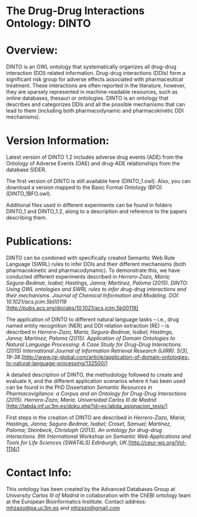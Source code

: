 # The Drug-Drug Interactions Ontology: DINTO
# Overview: #
DINTO is an OWL ontology that systematically organizes all drug-drug interaction (DDI) related information.
Drug-drug interactions (DDIs) form a significant risk group for adverse effects associated with pharmaceutical treatment. These interactions are often reported in the literature, however, they are sparsely represented in machine-readable resources, such as online databases, thesauri or ontologies. DINTO is an ontology that describes and categorizes DDIs and all the possible mechanisms that can lead to them (including both pharmacodynamic and pharmacokinetic DDI mechanisms).
# Version Information: #
Latest version of DINTO 1.2 includes adverse drug events (ADE) from the Ontology of Adverse Events (OAE) and drug-ADE relationships from the database SIDER.

The first version of DINTO is still available here (DINTO_1.owl). Also, you can download a version mapped to the Basic Formal Ontology (BFO) (DINTO_1BFO.owl).

Additional files used in different experiments can be found in folders DINTO_1 and DINTO_1.2, along to a description and reference to the papers describing them.
# Publications: #

DINTO can be combined with specifically created Semantic Web Rule Language (SWRL) rules to infer DDIs and their different mechanisms (both pharmacokinetic and pharmacodynamic). To demonstrate this, we have conducted different experiments described in <i>Herrero-Zazo, María; Segura-Bedmar, Isabel; Hastings, Janna; Martínez, Paloma (2015). DINTO: Using OWL ontologies and SWRL rules to infer drug-drug interactions and their mechanisms. Journal of Chemical Information and Modeling. DOI: 10.1021/acs.jcim.5b00119</i> [http://pubs.acs.org/doi/abs/10.1021/acs.jcim.5b00119]

The application of DINTO to different natural language tasks – i.e., drug named entity recognition (NER) and DDI relation extraction (RE) – is described in <i>Herrero-Zazo, María; Segura-Bedmar, Isabel; Hastings, Janna; Martínez, Paloma (2015).  Application of Domain Ontologies to Natural Language Processing: A Case Study for Drug-Drug Interactions. (2015) International Journal of Information Retrieval Research (IJIRR). 5(3), 19-38.</i>[http://www.igi-global.com/article/application-of-domain-ontologies-to-natural-language-processing/132500/]

A detailed description of DINTO, the methodology followed to create and evaluate it, and the different application scenarios where it has been used can be found in the PhD Dissertation <i>Semantic Resources in Pharmacovigilance: a Corpus and an Ontology for Drug-Drug Interactions (2015). Herrero-Zazo, María. Universidad Carlos III de Madrid </i> [http://labda.inf.uc3m.es/doku.php?id=es:labda_asignacion_tesis/]

First steps in the creation of DINTO are described in <i>Herrero-Zazo, María; Hastings, Janna; Segura-Bedmar, Isabel; Croset, Samuel; Martínez, Paloma; Steinbeck, Christoph (2013). An ontology for drug-drug interactions. 6th International Workshop on Semantic Web Applications and Tools for Life Sciences (SWAT4LS) Edinburgh, UK.</i>[http://ceur-ws.org/Vol-1114/]

# Contact Info: #
This ontology has been created by the Advanced Databases Group at <i> University Carlos III of Madrid </i> in collaboration with the ChEBI ontology team at the European Bioinformatics Institute.
Contact address: mhzazo@pa.uc3m.es and mhzazo@gmail.com
